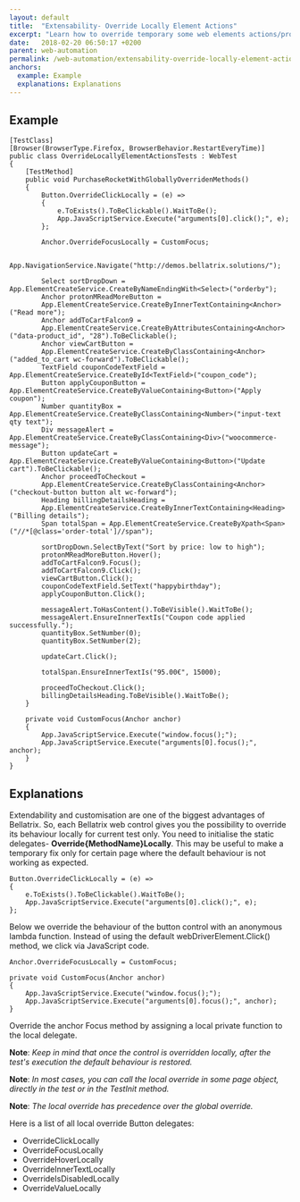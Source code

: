 ```yaml
---
layout: default
title:  "Extensability- Override Locally Element Actions"
excerpt: "Learn how to override temporary some web elements actions/properties."
date:   2018-02-20 06:50:17 +0200
parent: web-automation
permalink: /web-automation/extensability-override-locally-element-actions/
anchors:
  example: Example
  explanations: Explanations
---
```

Example
-------
```
[TestClass]
[Browser(BrowserType.Firefox, BrowserBehavior.RestartEveryTime)]
public class OverrideLocallyElementActionsTests : WebTest
{
    [TestMethod]
    public void PurchaseRocketWithGloballyOverridenMethods()
    {
        Button.OverrideClickLocally = (e) =>
        {
            e.ToExists().ToBeClickable().WaitToBe();
            App.JavaScriptService.Execute("arguments[0].click();", e);
        };

        Anchor.OverrideFocusLocally = CustomFocus;

        App.NavigationService.Navigate("http://demos.bellatrix.solutions/");

        Select sortDropDown = App.ElementCreateService.CreateByNameEndingWith<Select>("orderby");
        Anchor protonMReadMoreButton = 
        App.ElementCreateService.CreateByInnerTextContaining<Anchor>("Read more");
        Anchor addToCartFalcon9 = 
        App.ElementCreateService.CreateByAttributesContaining<Anchor>("data-product_id", "28").ToBeClickable();
        Anchor viewCartButton = 
        App.ElementCreateService.CreateByClassContaining<Anchor>("added_to_cart wc-forward").ToBeClickable();
        TextField couponCodeTextField = App.ElementCreateService.CreateById<TextField>("coupon_code");
        Button applyCouponButton = App.ElementCreateService.CreateByValueContaining<Button>("Apply coupon");
        Number quantityBox = App.ElementCreateService.CreateByClassContaining<Number>("input-text qty text");
        Div messageAlert = App.ElementCreateService.CreateByClassContaining<Div>("woocommerce-message");
        Button updateCart = App.ElementCreateService.CreateByValueContaining<Button>("Update cart").ToBeClickable();
        Anchor proceedToCheckout = 
        App.ElementCreateService.CreateByClassContaining<Anchor>("checkout-button button alt wc-forward");
        Heading billingDetailsHeading = 
        App.ElementCreateService.CreateByInnerTextContaining<Heading>("Billing details");
        Span totalSpan = App.ElementCreateService.CreateByXpath<Span>("//*[@class='order-total']//span");

        sortDropDown.SelectByText("Sort by price: low to high");
        protonMReadMoreButton.Hover();
        addToCartFalcon9.Focus();
        addToCartFalcon9.Click();
        viewCartButton.Click();
        couponCodeTextField.SetText("happybirthday");
        applyCouponButton.Click();

        messageAlert.ToHasContent().ToBeVisible().WaitToBe();
        messageAlert.EnsureInnerTextIs("Coupon code applied successfully.");
        quantityBox.SetNumber(0);
        quantityBox.SetNumber(2);

        updateCart.Click();

        totalSpan.EnsureInnerTextIs("95.00€", 15000);

        proceedToCheckout.Click();
        billingDetailsHeading.ToBeVisible().WaitToBe();
    }

    private void CustomFocus(Anchor anchor)
    {
        App.JavaScriptService.Execute("window.focus();");
        App.JavaScriptService.Execute("arguments[0].focus();", anchor);
    }
}
```

Explanations
------------
Extendability and customisation are one of the biggest advantages of Bellatrix. So, each Bellatrix web control gives you the possibility to override its behaviour locally for current test only. You need to initialise the static delegates- **Override{MethodName}Locally**. This may be useful to make a temporary fix only for certain page where the default behaviour is not working as expected.
```
Button.OverrideClickLocally = (e) =>
{
    e.ToExists().ToBeClickable().WaitToBe();
    App.JavaScriptService.Execute("arguments[0].click();", e);
};
```
Below we override the behaviour of the button control with an anonymous lambda function. Instead of using the default webDriverElement.Click() method, we click via JavaScript code.
```
Anchor.OverrideFocusLocally = CustomFocus;

private void CustomFocus(Anchor anchor)
{
    App.JavaScriptService.Execute("window.focus();");
    App.JavaScriptService.Execute("arguments[0].focus();", anchor);
}
```
Override the anchor Focus method by assigning a local private function to the local delegate.

**Note**: *Keep in mind that once the control is overridden locally, after the test's execution the default behaviour is restored.*

**Note**: *In most cases, you can call the local override in some page object, directly in the test or in the TestInit method.*

**Note**: *The local override has precedence over the global override.*

Here is a list of all local override Button delegates:
- OverrideClickLocally
- OverrideFocusLocally
- OverrideHoverLocally
- OverrideInnerTextLocally
- OverrideIsDisabledLocally
- OverrideValueLocally